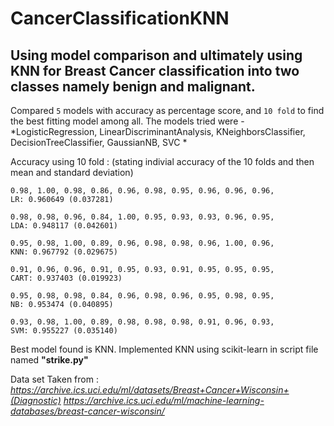 # CancerClassificationKNN
Using model comparison and ultimately using KNN for Breast Cancer classification into two classes namely benign and malignant.
---

Compared `5` models with accuracy as percentage score, and `10 fold` to find the best fitting model among all.
The models tried were - 
*LogisticRegression, LinearDiscriminantAnalysis, KNeighborsClassifier, DecisionTreeClassifier, GaussianNB, SVC *

Accuracy using 10 fold : (stating indivial accuracy of the 10 folds and then mean and standard deviation)
```
0.98, 1.00, 0.98, 0.86, 0.96, 0.98, 0.95, 0.96, 0.96, 0.96, 
LR: 0.960649 (0.037281)

0.98, 0.98, 0.96, 0.84, 1.00, 0.95, 0.93, 0.93, 0.96, 0.95, 
LDA: 0.948117 (0.042601)

0.95, 0.98, 1.00, 0.89, 0.96, 0.98, 0.98, 0.96, 1.00, 0.96, 
KNN: 0.967792 (0.029675)

0.91, 0.96, 0.96, 0.91, 0.95, 0.93, 0.91, 0.95, 0.95, 0.95, 
CART: 0.937403 (0.019923)

0.95, 0.98, 0.98, 0.84, 0.96, 0.98, 0.96, 0.95, 0.98, 0.95, 
NB: 0.953474 (0.040895)

0.93, 0.98, 1.00, 0.89, 0.98, 0.98, 0.98, 0.91, 0.96, 0.93, 
SVM: 0.955227 (0.035140)
```

Best model found is KNN.
Implemented KNN using scikit-learn in script file named **"strike.py"**

Data set Taken from : *https://archive.ics.uci.edu/ml/datasets/Breast+Cancer+Wisconsin+(Diagnostic)*
*https://archive.ics.uci.edu/ml/machine-learning-databases/breast-cancer-wisconsin/*
